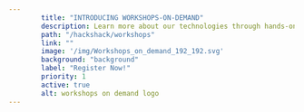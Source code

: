 ```yaml
---
        title: "INTRODUCING WORKSHOPS-ON-DEMAND"
        description: Learn more about our technologies through hands-on experience.
        path: "/hackshack/workshops"
        link: ""
        image: '/img/Workshops_on_demand_192_192.svg'
        background: "background"
        label: "Register Now!"
        priority: 1
        active: true
        alt: workshops on demand logo
---
```

          